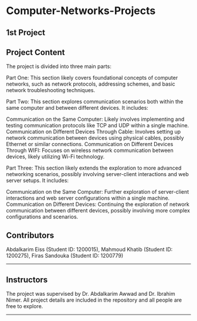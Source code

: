 # Computer-Networks-Projects

1st Project
---
Project Content
---
The project is divided into three main parts:

Part One: This section likely covers foundational concepts of computer networks, such as network protocols, addressing schemes, and basic network troubleshooting techniques.

Part Two: This section explores communication scenarios both within the same computer and between different devices. It includes:

Communication on the Same Computer: Likely involves implementing and testing communication protocols like TCP and UDP within a single machine.
Communication on Different Devices Through Cable: Involves setting up network communication between devices using physical cables, possibly Ethernet or similar connections.
Communication on Different Devices Through WIFI: Focuses on wireless network communication between devices, likely utilizing Wi-Fi technology.

Part Three: This section likely extends the exploration to more advanced networking scenarios, possibly involving server-client interactions and web server setups. It includes:

Communication on the Same Computer: Further exploration of server-client interactions and web server configurations within a single machine.
Communication on Different Devices: Continuing the exploration of network communication between different devices, possibly involving more complex configurations and scenarios.

Contributors
---
Abdalkarim Eiss (Student ID: 1200015), 
Mahmoud Khatib (Student ID: 1200275), 
Firas Sandouka (Student ID: 1200779)
***
Instructors
---
The project was supervised by Dr. Abdalkarim Awwad and Dr. Ibrahim Nimer.
All project details are included in the repository and all people are free to explore.
***
